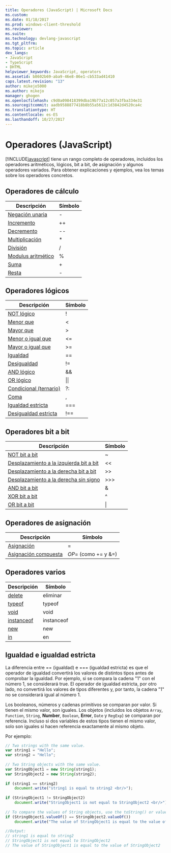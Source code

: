 ```yaml
---
title: Operadores (JavaScript) | Microsoft Docs
ms.custom: 
ms.date: 01/18/2017
ms.prod: windows-client-threshold
ms.reviewer: 
ms.suite: 
ms.technology: devlang-javascript
ms.tgt_pltfrm: 
ms.topic: article
dev_langs:
- JavaScript
- TypeScript
- DHTML
helpviewer_keywords: JavaScript, operators
ms.assetid: b8602b69-aba9-46e8-86e1-cb533ad41410
caps.latest.revision: "13"
author: mikejo5000
ms.author: mikejo
manager: ghogen
ms.openlocfilehash: c9d0a098418399dba19b77a12c057a3fba334e31
ms.sourcegitcommit: aadb9588877418b8b55a5612c1d3842d4520ca4c
ms.translationtype: HT
ms.contentlocale: es-ES
ms.lasthandoff: 10/27/2017
---
```

# <a name="operators-javascript"></a>Operadores (JavaScript)
[!INCLUDE[javascript](../javascript/includes/javascript-md.md)] tiene un rango completo de operadores, incluidos los operadores aritméticos, lógicos, bit a bit, de asignación y algunos operadores variados. Para obtener explicaciones y ejemplos, vea los temas sobre los operadores concretos.  
  
## <a name="computational-operators"></a>Operadores de cálculo  
  
|Descripción|Símbolo|  
|-----------------|------------|  
|[Negación unaria](../javascript/reference/subtraction-operator-decrement-javascript.md)|-|  
|[Incremento](../javascript/reference/increment-and-decrement-operators-javascript.md)|++|  
|[Decremento](../javascript/reference/increment-and-decrement-operators-javascript.md)|--|  
|[Multiplicación](../javascript/reference/multiplication-operator-decrement-javascript.md)|*|  
|[División](../javascript/reference/division-operator-decrement-javascript.md)|/|  
|[Modulus aritmético](../javascript/reference/modulus-operator-decrementjavascript.md)|%|  
|[Suma](../javascript/reference/addition-operator-decrement-javascript.md)|+|  
|[Resta](../javascript/reference/subtraction-operator-decrement-javascript.md)|-|  
  
## <a name="logical-operators"></a>Operadores lógicos  
  
|Descripción|Símbolo|  
|-----------------|------------|  
|[NOT lógico](../javascript/reference/logical-not-operator-decrement-exclpt-javascript.md)|!|  
|[Menor que](../javascript/reference/comparison-operators-javascript.md)|\<|  
|[Mayor que](../javascript/reference/comparison-operators-javascript.md)|>|  
|[Menor o igual que](../javascript/reference/comparison-operators-javascript.md)|\<=|  
|[Mayor o igual que](../javascript/reference/comparison-operators-javascript.md)|>=|  
|[Igualdad](../javascript/reference/comparison-operators-javascript.md)|==|  
|[Desigualdad](../javascript/reference/comparison-operators-javascript.md)|!=|  
|[AND lógico](../javascript/reference/logical-and-operator-decrement-javascript.md)|&&|  
|[OR lógico](../javascript/reference/logical-or-operator-decrement-javascript.md)|&#124;&#124;|  
|[Condicional (ternario)](../javascript/reference/conditional-ternary-operator-decrement-javascript.md)|?:|  
|[Coma](../javascript/reference/comma-operator-decrement-javascript.md)|,|  
|[Igualdad estricta](../javascript/reference/comparison-operators-javascript.md)|===|  
|[Desigualdad estricta](../javascript/reference/comparison-operators-javascript.md)|!==|  
  
## <a name="bitwise-operators"></a>Operadores bit a bit  
  
|Descripción|Símbolo|  
|-----------------|------------|  
|[NOT bit a bit](../javascript/reference/bitwise-not-operator-decrement-tilde-javascript.md)|~|  
|[Desplazamiento a la izquierda bit a bit](../javascript/reference/bitwise-left-shift-operator-decrement-javascript.md)|<\<|  
|[Desplazamiento a la derecha bit a bit](../javascript/reference/bitwise-right-shift-operator-decrement-javascript.md)|>>|  
|[Desplazamiento a la derecha sin signo](../javascript/reference/unsigned-right-shift-operator-decrement-javascript.md)|>>>|  
|[AND bit a bit](../javascript/reference/bitwise-and-operator-decrement-javascript.md)|&|  
|[XOR bit a bit](../javascript/reference/bitwise-xor-operator-decrement-hat-javascript.md)|^|  
|[OR bit a bit](../javascript/reference/bitwise-or-operator-decrement-javascript.md)|&#124;|  
  
## <a name="assignment-operators"></a>Operadores de asignación  
  
|Descripción|Símbolo|  
|-----------------|------------|  
|[Asignación](../javascript/reference/assignment-operator-decrement-equal-javascript.md)|=|  
|[Asignación compuesta](../javascript/reference/compound-assignment-operators-javascript.md)|*OP*= (como += y &=)|  
  
## <a name="miscellaneous-operators"></a>Operadores varios  
  
|Descripción|Símbolo|  
|-----------------|------------|  
|[delete](../javascript/reference/delete-operator-decrementjavascript.md)|eliminar|  
|[typeof](../javascript/reference/typeof-operator-decrementjavascript.md)|typeof|  
|[void](../javascript/reference/void-operator-decrementjavascript.md)|void|  
|[instanceof](../javascript/reference/instanceof-operator-decrementjavascript.md)|instanceof|  
|[new](../javascript/reference/new-operator-decrementjavascript.md)|new|  
|[in](../javascript/reference/in-operator-decrementjavascript.md)|en|  
  
## <a name="equality-and-strict-equality"></a>Igualdad e igualdad estricta  
 La diferencia entre == (igualdad) e === (igualdad estricta) es que el operador de igualdad convertirá los valores de distintos tipos antes de comprobar la igualdad. Por ejemplo, si se compara la cadena "1" con el número 1, se considerará true. El operador de igualdad estricta, por otro lado, no convertirá los valores de tipos diferentes y, por tanto, la cadena "1" no se considerará igual al número 1.  
  
 Los booleanos, números y cadenas primitivos se comparan por valor. Si tienen el mismo valor, son iguales. Los objetos (incluidos los objetos `Array`, `Function`, `String`, **Number**, `Boolean`, **Error**, `Date` y `RegExp`) se comparan por referencia. Incluso si dos variables de estos tipos tienen el mismo valor, solo son iguales si hacen referencia exactamente al mismo objeto.  
  
 Por ejemplo:  
  
```JavaScript  
// Two strings with the same value.  
var string1 = "Hello";  
var string2 = "Hello";  
  
// Two String objects with the same value.  
var StringObject1 = new String(string1);  
var StringObject2 = new String(string2);  
  
if (string1 == string2)  
    document.write("string1 is equal to string2 <br/>");  
  
if (StringObject1 != StringObject2)  
    document.write("StringObject1 is not equal to StringObject2 <br/>");  
  
// To compare the values of String objects, use the toString() or valueOf() methods.  
if (StringObject1.valueOf() == StringObject2.valueOf())  
    document.write("The value of StringObject1 is equal to the value of StringObject2");  
  
//Output:  
// string1 is equal to string2   
// StringObject1 is not equal to StringObject2   
// The value of StringObject1 is equal to the value of StringObject2  
  
```